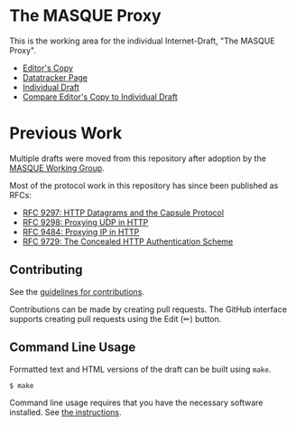 # The MASQUE Proxy

This is the working area for the individual Internet-Draft, "The MASQUE Proxy".

* [Editor's Copy](https://DavidSchinazi.github.io/masque-drafts/#go.draft-schinazi-masque-proxy.html)
* [Datatracker Page](https://datatracker.ietf.org/doc/draft-schinazi-masque-proxy)
* [Individual Draft](https://datatracker.ietf.org/doc/html/draft-schinazi-masque-proxy)
* [Compare Editor's Copy to Individual Draft](https://DavidSchinazi.github.io/masque-drafts/#go.draft-schinazi-masque-proxy.diff)

# Previous Work

Multiple drafts were moved from this repository after adoption by the
[MASQUE Working Group](https://datatracker.ietf.org/wg/masque/documents/).

Most of the protocol work in this repository has since been published as RFCs:
* [RFC 9297: HTTP Datagrams and the Capsule Protocol](https://www.rfc-editor.org/rfc/rfc9297)
* [RFC 9298: Proxying UDP in HTTP](https://www.rfc-editor.org/rfc/rfc9298)
* [RFC 9484: Proxying IP in HTTP](https://www.rfc-editor.org/rfc/rfc9484)
* [RFC 9729: The Concealed HTTP Authentication Scheme](https://www.rfc-editor.org/rfc/rfc9729)

## Contributing

See the
[guidelines for contributions](https://github.com/DavidSchinazi/masque-drafts/blob/main/CONTRIBUTING.md).

Contributions can be made by creating pull requests.
The GitHub interface supports creating pull requests using the Edit (✏) button.


## Command Line Usage

Formatted text and HTML versions of the draft can be built using `make`.

```sh
$ make
```

Command line usage requires that you have the necessary software installed.  See
[the instructions](https://github.com/martinthomson/i-d-template/blob/main/doc/SETUP.md).

